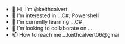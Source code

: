 - 👋 Hi, I’m @keithcalvert
- 👀 I’m interested in ...C#, Powershell
- 🌱 I’m currently learning ...C#
- 💞️ I’m looking to collaborate on ...
- 📫 How to reach me ...keithcalvert06@gmai

<!---
keithcalvert/keithcalvert is a ✨ special ✨ repository because its `README.md` (this file) appears on your GitHub profile.
You can click the Preview link to take a look at your changes.
--->
